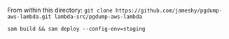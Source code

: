 
From within this directory: `git clone https://github.com/jameshy/pgdump-aws-lambda.git lambda-src/pgdump-aws-lambda`

`sam build && sam deploy --config-env=staging`
